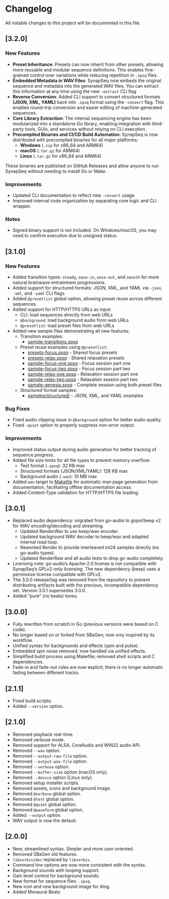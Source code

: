 # Changelog

All notable changes to this project will be documented in this file.

## [3.2.0]

### New Features

- **Preset Inheritance**: Presets can now inherit from other presets, allowing more reusable and modular sequence definitions. This enables fine-grained control over variations while reducing repetition in `.spsq` files.
- **Embedded Metadata in WAV Files**: SynapSeq now embeds the original sequence and metadata into the generated WAV files. You can extract this information at any time using the new `-extract` CLI flag
- **Reverse Conversion**: Added CLI support to convert structured formats **(JSON, XML, YAML)** back into `.spsq` format using the `-convert` flag. This enables round-trip conversion and easier editing of machine-generated sequences.
- **Core Library Extraction**: The internal sequencing engine has been modularized into a standalone Go library, enabling integration with third-party tools, GUIs, and services without relying on CLI execution.
- **Precompiled Binaries and CI/CD Build Automation**: SynapSeq is now distributed with precompiled binaries for all major platforms:
  - **Windows** (`.zip` for x86_64 and ARM64)
  - **macOS** (`.tar.gz` for ARM64)
  - **Linux** (`.tar.gz` for x86_64 and ARM64)

These binaries are published on GitHub Releases and allow anyone to run SynapSeq without needing to install Go or Make.

### Improvements

- Updated CLI documentation to reflect new `-convert` usage.
- Improved internal code organization by separating core logic and CLI wrapper.

### Notes

- Signed binary support is not included. On Windows/macOS, you may need to confirm execution due to unsigned status.

## [3.1.0]

### New Features

- Added transition types: `steady`, `ease-in`, `ease-out`, and `smooth` for more natural brainwave entrainment progressions.
- Added support for structured formats: JSON, XML, and YAML via `-json`, `-xml`, and `-yaml` CLI flags.
- Added `@presetlist` global option, allowing preset reuse across different sequences.
- Added support for HTTP/HTTPS URLs as input:
  - CLI: load sequences directly from web URLs
  - `@background`: load background audio from web URLs
  - `@presetlist`: load preset files from web URLs
- Added new sample files demonstrating all new features:
  - Transition examples:
    - [sample-transitions.spsq](samples/sample-transitions.spsq)
  - Preset reuse examples using `@presetlist`:
    - [presets-focus.spsq](samples/presets-focus.spsq) - Shared focus presets
    - [presets-relax.spsq](samples/presets-relax.spsq) - Shared relaxation presets
    - [sample-focus-one.spsq](samples/sample-focus-one.spsq) - Focus session part one
    - [sample-focus-two.spsq](samples/sample-focus-two.spsq) - Focus session part two
    - [sample-relax-one.spsq](samples/sample-relax-one.spsq) - Relaxation session part one
    - [sample-relax-two.spsq](samples/sample-relax-two.spsq) - Relaxation session part two
    - [sample-genesis.spsq](samples/sample-genesis.spsq) - Complete session using both preset files
  - Structured format samples:
    - [samples/structured/](samples/structured/) - JSON, XML, and YAML examples

### Bug Fixes

- Fixed audio clipping issue in `@background` option for better audio quality.
- Fixed `-quiet` option to properly suppress non-error output.

### Improvements

- Improved status output during audio generation for better tracking of sequence progress.
- Added file size limits for all file types to prevent memory overflow:
  - Text format (`.spsq`): 32 KB max
  - Structured formats (JSON/XML/YAML): 128 KB max
  - Background audio (`.wav`): 10 MB max
- Added `man` target to [Makefile](Makefile) for automatic man page generation from documentation, facilitating offline documentation access.
- Added Content-Type validation for HTTP/HTTPS file loading.

## [3.0.1]

- Replaced audio dependency: migrated from go-audio to gopxl/beep v2 for WAV encoding/decoding and streaming.
  - Updated RenderWav to use beep/wav encoder.
  - Updated background WAV decoder to beep/wav and adapted internal read loop.
  - Reworked Render to provide interleaved int24 samples directly (no go-audio types).
  - Updated RenderRaw and all audio tests to drop go-audio completely.
- Licensing note: go-audio’s Apache-2.0 license is not compatible with SynapSeq’s GPLv2-only licensing. The new dependency (beep) uses a permissive license compatible with GPLv2.
- The 3.0.0 release/tag was removed from the repository to prevent distributing artifacts built with the previous, incompatible dependency set. Version 3.0.1 supersedes 3.0.0.
- Added "pure" (no beats) tones.

## [3.0.0]

- Fully rewritten from scratch in Go (previous versions were based on C code).
- No longer based on or forked from SBaGen; now only inspired by its workflow.
- Unified syntax for backgrounds and effects (spin and pulse).
- Embedded spin noise removed; now handled via unified effects.
- Simplified build process using Makefile; removed shell scripts and C dependencies.
- Fade-in and fade-out rules are now explicit; there is no longer automatic fading between different tracks.

## [2.1.1]

- Fixed build scripts.
- Added `--version` option.

## [2.1.0]

- Removed playback real-time.
- Removed verbose mode.
- Removed support for ALSA, CoreAudio and WIN32 audio API.
- Removed `--wav` option.
- Removed `--output-raw-file` option.
- Removed `--output-wav-file` option.
- Removed `--verbose` option.
- Removed `--buffer-size` option (macOS only).
- Removed `--device` option (Linux only).
- Removed setup installer scripts.
- Removed assets, icons and background image.
- Removed `@verbose` global option.
- Removed `@test` global option.
- Removed `@quiet` global option.
- Removed `@waveform` global option.
- Added `--output` option.
- WAV output is now the default.

## [2.0.0]

- New, streamlined syntax. Simpler and more user-oriented.
- Removed SBaGen old features.
- `libvorbisidec` replaced by `libvorbis`.
- Command line options are now more consistent with the syntax.
- Background sounds with looping support.
- Gain level control for background sounds.
- New format for sequence files: `.spsq`.
- New icon and new background image for dmg.
- Added Monaural Beats
